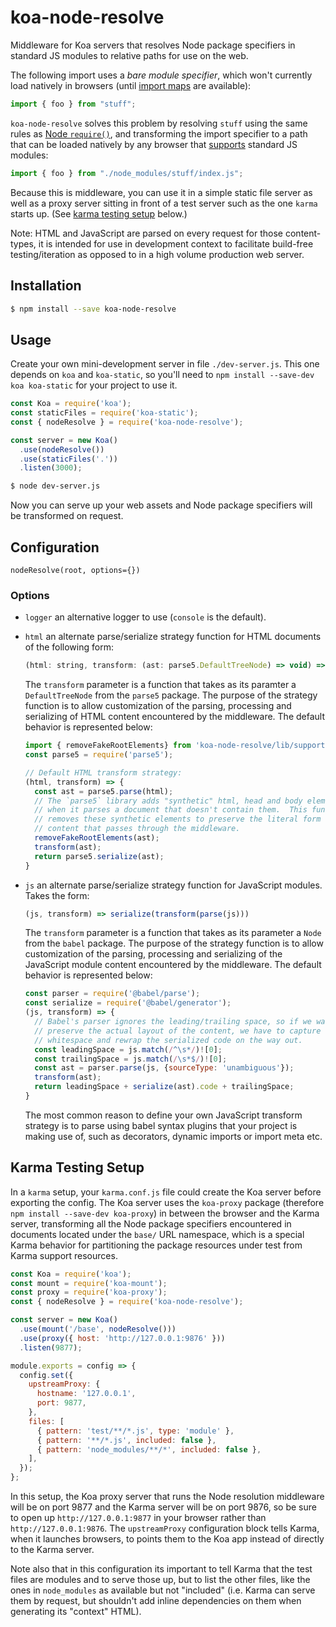# koa-node-resolve

Middleware for Koa servers that resolves Node package specifiers in standard JS modules to relative paths for use on the web.

The following import uses a _bare module specifier_, which won't currently load natively in browsers (until [import maps](https://www.chromestatus.com/feature/5315286962012160) are available):

```js
import { foo } from "stuff";
```

`koa-node-resolve` solves this problem by resolving `stuff` using the same rules as [Node `require()`](https://nodejs.org/api/modules.html#modules_all_together), and transforming the import specifier to a path that can be loaded natively by any browser that [supports](https://developer.mozilla.org/en-US/docs/Web/JavaScript/Reference/Statements/import#Browser_compatibility) standard JS modules:

```js
import { foo } from "./node_modules/stuff/index.js";
```

Because this is middleware, you can use it in a simple static file server as well as a proxy server sitting in front of a test server such as the one `karma` starts up. (See [karma testing setup](#karma-testing-setup) below.)

Note: HTML and JavaScript are parsed on every request for those content-types, it is intended for use in development context to facilitate build-free testing/iteration as opposed to in a high volume production web server.

## Installation

```sh
$ npm install --save koa-node-resolve
```

## Usage

Create your own mini-development server in file `./dev-server.js`. This one depends on `koa` and `koa-static`, so you'll need to `npm install --save-dev koa koa-static` for your project to use it.

```js
const Koa = require('koa');
const staticFiles = require('koa-static');
const { nodeResolve } = require('koa-node-resolve');

const server = new Koa()
  .use(nodeResolve())
  .use(staticFiles('.'))
  .listen(3000);
```

```sh
$ node dev-server.js
```

Now you can serve up your web assets and Node package specifiers will be transformed on request.

## Configuration

`nodeResolve(root, options={})`

### Options

 - `logger` an alternative logger to use (`console` is the default).
 - `html` an alternate parse/serialize strategy function for HTML documents of the following form:
    ```js
    (html: string, transform: (ast: parse5.DefaultTreeNode) => void) => string
    ```
    The `transform` parameter is a function that takes as its paramter a `DefaultTreeNode` from the `parse5` package.  The purpose of the strategy function is to allow customization of the parsing, processing and serializing of HTML content encountered by the middleware.  The default behavior is represented below:
    ```js
    import { removeFakeRootElements} from 'koa-node-resolve/lib/support/parse5-utils.js';
    const parse5 = require('parse5');
    
    // Default HTML transform strategy:
    (html, transform) => {
      const ast = parse5.parse(html);
      // The `parse5` library adds "synthetic" html, head and body elements
      // when it parses a document that doesn't contain them.  This function
      // removes these synthetic elements to preserve the literal form of
      // content that passes through the middleware.
      removeFakeRootElements(ast);
      transform(ast);
      return parse5.serialize(ast);
    }
    ```

 - `js` an alternate parse/serialize strategy function for JavaScript modules.  Takes the form:
    ```js
    (js, transform) => serialize(transform(parse(js)))
    ```
    The `transform` parameter is a function that takes as its parameter a `Node` from the `babel` package.  The purpose of the strategy function is to allow customization of the parsing, processing and serializing of the JavaScript module content encountered by the middleware.  The default behavior is represented below:
    ```js
    const parser = require('@babel/parse');
    const serialize = require('@babel/generator');
    (js, transform) => {
      // Babel's parser ignores the leading/trailing space, so if we want to
      // preserve the actual layout of the content, we have to capture the
      // whitespace and rewrap the serialized code on the way out.
      const leadingSpace = js.match(/^\s*/)![0];
      const trailingSpace = js.match(/\s*$/)![0];
      const ast = parser.parse(js, {sourceType: 'unambiguous'});
      transform(ast);
      return leadingSpace + serialize(ast).code + trailingSpace;
    }
    ```
    The most common reason to define your own JavaScript transform strategy is to parse using babel syntax plugins that your project is making use of, such as decorators, dynamic imports or import meta etc.

## Karma Testing Setup

In a `karma` setup, your `karma.conf.js` file could create the Koa server before exporting the config. The Koa server uses the `koa-proxy` package (therefore `npm install --save-dev koa-proxy`) in between the browser and the Karma server, transforming all the Node package specifiers encountered in documents located under the `base/` URL namespace, which is a special Karma behavior for partitioning the package resources under test from Karma support resources.

```js
const Koa = require('koa');
const mount = require('koa-mount');
const proxy = require('koa-proxy');
const { nodeResolve } = require('koa-node-resolve');

const server = new Koa()
  .use(mount('/base', nodeResolve()))
  .use(proxy({ host: 'http://127.0.0.1:9876' }))
  .listen(9877);

module.exports = config => {
  config.set({
    upstreamProxy: {
      hostname: '127.0.0.1',
      port: 9877,
    },
    files: [
      { pattern: 'test/**/*.js', type: 'module' },
      { pattern: '**/*.js', included: false },
      { pattern: 'node_modules/**/*', included: false },
    ],
  });
};
```

In this setup, the Koa proxy server that runs the Node resolution middleware will be on port 9877 and the Karma server will be on port 9876, so be sure to open up `http://127.0.0.1:9877` in your browser rather than `http://127.0.0.1:9876`. The `upstreamProxy` configuration block tells Karma, when it launches browsers, to points them to the Koa app instead of directly to the Karma server.

Note also that in this configuration its important to tell Karma that the test files are modules and to serve those up, but to list the other files, like the ones in `node_modules` as available but not "included" (i.e. Karma can serve them by request, but shouldn't add inline dependencies on them when generating its "context" HTML).
